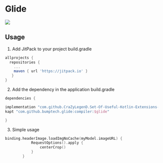 # Glide

[![](https://jitpack.io/v/CraZyLegenD/Set-Of-Useful-Kotlin-Extensions-and-Helpers.svg)](https://jitpack.io/#CraZyLegenD/Set-Of-Useful-Kotlin-Extensions-and-Helpers)


## Usage
1. Add JitPack to your project build.gradle

```gradle
allprojects {
  repositories {
    ...
    maven { url 'https://jitpack.io' }
   }
}
```

2. Add the dependency in the application build.gradle

```gradle
dependencies {

implementation "com.github.CraZyLegenD.Set-Of-Useful-Kotlin-Extensions-and-Helpers:glide:$utilsVersion"
kapt "com.github.bumptech.glide:compiler:$glide"

}
```

3. Simple usage

```kotlin
binding.headerImage.loadImgNoCache(myModel.imageURL) {
            RequestOptions().apply {
                centerCrop()
            }
        }
```
